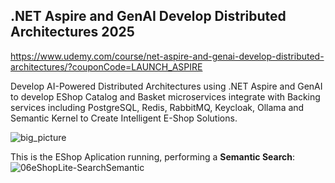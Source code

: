 ## .NET Aspire and GenAI Develop Distributed Architectures 2025
https://www.udemy.com/course/net-aspire-and-genai-develop-distributed-architectures/?couponCode=LAUNCH_ASPIRE

Develop AI-Powered Distributed Architectures using .NET Aspire and GenAI to develop EShop Catalog and Basket microservices integrate with Backing services including PostgreSQL, Redis, RabbitMQ, Keycloak, Ollama and Semantic Kernel to Create Intelligent E-Shop Solutions.

![big_picture](https://github.com/user-attachments/assets/7933c4ac-ae45-4a89-907e-0c0545a5fbfd)

This is the EShop Aplication running, performing a **Semantic Search**:
![06eShopLite-SearchSemantic](https://github.com/user-attachments/assets/31353be8-5419-4161-bbac-c0ed5cf42899)

